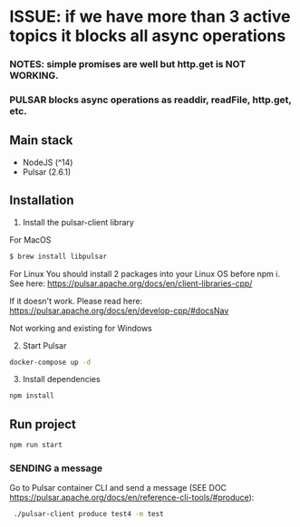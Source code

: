 # ISSUE: if we have more than 3 active topics it blocks all async operations
### NOTES: simple promises are well but http.get is NOT WORKING. 
### PULSAR blocks async operations as readdir, readFile, http.get, etc.

## Main stack

- NodeJS (^14)
- Pulsar (2.6.1)

## Installation

1. Install the pulsar-client library

For MacOS

```sh
$ brew install libpulsar
```

For Linux
You should install 2 packages into your Linux OS before npm i. See here:
https://pulsar.apache.org/docs/en/client-libraries-cpp/

If it doesn't work. Please read here:
https://pulsar.apache.org/docs/en/develop-cpp/#docsNav

Not working and existing for Windows

2. Start Pulsar
```sh
docker-compose up -d
```

3. Install dependencies
```sh
npm install
```

## Run project

```sh
npm run start
```

### SENDING a message
Go to Pulsar container CLI and send a message
(SEE DOC https://pulsar.apache.org/docs/en/reference-cli-tools/#produce):
```sh
 ./pulsar-client produce test4 -m test
```